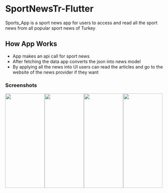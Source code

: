 # SportNewsTr-Flutter

Sports_App is a sport news app for users to access and read all the sport news from all popular sport news of Turkey

## How App Works

- App makes an api call for sport news
- After fetching the data app converts the json into news model
- By applying all the news into UI users can read the articles and go to the website of the news provider if they want
### Screenshots



<img src="https://github.com/speedybattle/SportNewsTr-Flutter/blob/master/sports_app/images/mainSc.png" height="300" width="125"><img src="https://github.com/speedybattle/SportNewsTr-Flutter/blob/master/sports_app/images/DdragScroll.png" height="300" width="125"><img src="https://github.com/speedybattle/SportNewsTr-Flutter/blob/master/sports_app/images/Detail.png" height="300" width="125"><img src="https://github.com/speedybattle/SportNewsTr-Flutter/blob/master/sports_app/images/NewsWebsite.png" height="300" width="125">


